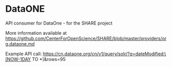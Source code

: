 DataONE
=======

API consumer for DataOne - for the SHARE project

More information available at https://github.com/CenterForOpenScience/SHARE/blob/master/providers/org.dataone.md

Example API call: https://cn.dataone.org/cn/v1/query/solr/?q=dateModified:\[NOW-1DAY TO *\]&rows=95
